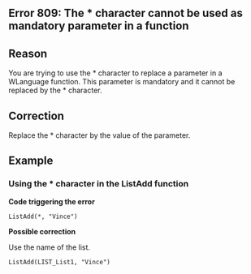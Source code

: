 
## Error 809: The * character cannot be used as mandatory parameter in a function
			



<a name="NOTE1"></a>
<a name="NOTE1_1"></a>


## Reason
<a name="reason_ELTTEXTE000083"></a>
You are trying to use the \* character to replace a parameter in a WLanguage function. This parameter is mandatory and it cannot be replaced by the \* character.

<a name="NOTE2"></a>
<a name="NOTE2_1"></a>


## Correction
<a name="correction_ELTTEXTE000107"></a>
Replace the \* character by the value of the parameter.

<a name="NOTE3"></a>
<a name="NOTE3_1"></a>


## Example
<a name="example_ELTTEXTE000131"></a>


### Using the \* character in the ListAdd function
<a name="using_the_star_character_the_listadd_function_ELTPARAGRAPHE000025"></a>

**Code triggering the error** 


```wl
ListAdd(*, "Vince")
```




**Possible correction**

Use the name of the list.


```wl
ListAdd(LIST_List1, "Vince")
```




